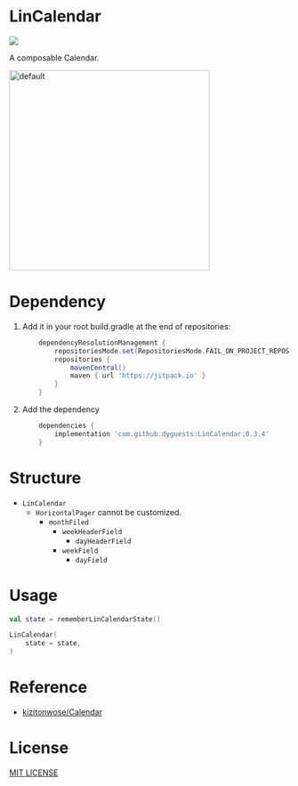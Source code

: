 # LinCalendar

[![](https://jitpack.io/v/dyguests/LinCalendar.svg)](https://jitpack.io/#dyguests/LinCalendar)

A composable Calendar.

<img src="https://github.com/dyguests/LinCalendar/assets/7933189/c3f2d0ab-ed8a-429c-82ba-d672e9d65324" alt="default" width="360"/>

# Dependency

1. Add it in your root build.gradle at the end of repositories:

    ```gradle
        dependencyResolutionManagement {
            repositoriesMode.set(RepositoriesMode.FAIL_ON_PROJECT_REPOS)
            repositories {
                mavenCentral()
                maven { url 'https://jitpack.io' }
            }
        }
    ```

2. Add the dependency

    ```gradle
        dependencies {
            implementation 'com.github.dyguests:LinCalendar:0.3.4'
        }
    ```

# Structure

- `LinCalendar`
    - `HorizontalPager` cannot be customized.
        - `monthFiled`
            - `weekHeaderField`
                - `dayHeaderField`
            - `weekField`
                - `dayField`

# Usage

```kotlin
val state = rememberLinCalendarState()

LinCalendar(
    state = state,
)
```

# Reference

- [kizitonwose/Calendar](https://github.com/kizitonwose/Calendar)

# License

[MIT LICENSE](LICENSE)

